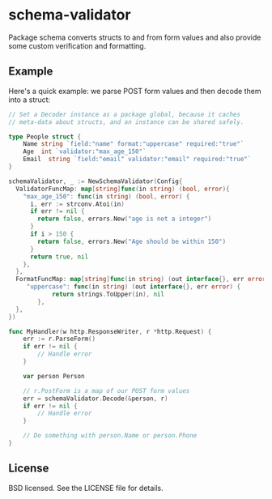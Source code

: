 

schema-validator
======

Package schema converts structs to and from form values and also provide some custom verification and formatting.

## Example

Here's a quick example: we parse POST form values and then decode them into a struct:

```go
// Set a Decoder instance as a package global, because it caches
// meta-data about structs, and an instance can be shared safely.

type People struct {
	Name string `field:"name" format:"uppercase" required:"true"`
    Age  int `validator:"max_age_150"`
	Email  string `field:"email" validator:"email" required:"true"`
}

schemaValidator, _ := NewSchemaValidator(Config{
  ValidatorFuncMap: map[string]func(in string) (bool, error){
    "max_age_150": func(in string) (bool, error) {
      i, err := strconv.Atoi(in)
      if err != nil {
        return false, errors.New("age is not a integer")
      }
      if i > 150 {
        return false, errors.New("Age should be within 150")
      }
      return true, nil
    },
  },
  FormatFuncMap: map[string]func(in string) (out interface{}, err error){
     "uppercase": func(in string) (out interface{}, err error) {
			return strings.ToUpper(in), nil
		},
  },
})

func MyHandler(w http.ResponseWriter, r *http.Request) {
    err := r.ParseForm()
    if err != nil {
        // Handle error
    }

    var person Person

    // r.PostForm is a map of our POST form values
    err = schemaValidator.Decode(&person, r)
    if err != nil {
        // Handle error
    }

    // Do something with person.Name or person.Phone
}
```


## License

BSD licensed. See the LICENSE file for details.
